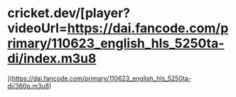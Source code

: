# cricket.dev/[player?videoUrl=https://dai.fancode.com/primary/110623_english_hls_5250ta-di/index.m3u8
](https://dai.fancode.com/primary/110623_english_hls_5250ta-di/360p.m3u8)
